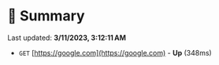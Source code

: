 # 📖 Summary
Last updated: **3/11/2023, 3:12:11 AM**

- `GET` [https://google.com](https://google.com) - **Up** (348ms)
